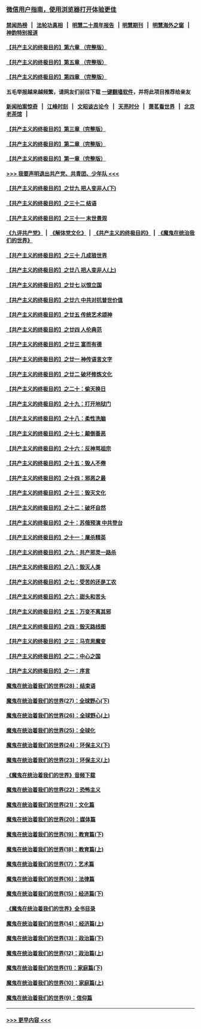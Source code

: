 ### [微信用户指南，使用浏览器打开体验更佳](https://github.com/gfw-breaker/banned-news1/blob/master/indexes/wechat-guide.md?t=0)
#### [禁闻热榜](热点新闻.md?t=0)  &nbsp;&nbsp;|&nbsp;&nbsp; [法轮功真相](https://github.com/gfw-breaker/truth/blob/master/README.md?t=0) &nbsp;&nbsp;|&nbsp;&nbsp; [明慧二十周年报告](https://github.com/gfw-breaker/mh-reports/blob/master/README.md?t=0) &nbsp;&nbsp;|&nbsp;&nbsp;[明慧期刊](https://github.com/gfw-breaker/mh-qikan) &nbsp;&nbsp;|&nbsp;&nbsp; [明慧海外之窗](https://github.com/gfw-breaker/mh-news/blob/master/README.md?t=0) &nbsp;&nbsp;|&nbsp;&nbsp; [神韵特别报道](https://github.com/gfw-breaker/mh-news/blob/master/shenyun.md?t=0)
#### [【共产主义的终极目的】第六章 （完整版）](../pages/nsc422/n11428913.md?t=02171944) 
#### [【共产主义的终极目的】第五章 （完整版）](../pages/nsc422/n11428912.md?t=02171944) 
#### [【共产主义的终极目的】第四章 （完整版）](../pages/nsc422/n11428907.md?t=02171944) 
#### 五毛举报越来越频繁，请网友们前往下载 [一键翻墙软件](https://github.com/gfw-breaker/ssr-accounts)，并将此项目推荐给亲友
#### [新闻拍案惊奇](https://github.com/gfw-breaker/banned-news1/blob/master/pages/link4.md) &nbsp;&nbsp;|&nbsp;&nbsp; [江峰时刻](https://github.com/gfw-breaker/banned-news1/blob/master/pages/link4.md) &nbsp;&nbsp;|&nbsp;&nbsp; [文昭谈古论今](https://github.com/gfw-breaker/banned-news1/blob/master/pages/link4.md) &nbsp;&nbsp;|&nbsp;&nbsp; [天亮时分](https://github.com/gfw-breaker/banned-news1/blob/master/pages/link4.md) &nbsp;&nbsp;|&nbsp;&nbsp; [萧茗看世界](https://github.com/gfw-breaker/banned-news1/blob/master/pages/link4.md) &nbsp;&nbsp;|&nbsp;&nbsp; [北京老茶馆](https://github.com/gfw-breaker/banned-news1/blob/master/pages/link4.md) &nbsp;&nbsp;|&nbsp;&nbsp; 
#### [【共产主义的终极目的】第三章（完整版）](../pages/nsc422/n11428848.md?t=02171944) 
#### [【共产主义的终极目的】第二章（完整版）](../pages/nsc422/n11428831.md?t=02171944) 
#### [【共产主义的终极目的】第一章（完整版）](../pages/nsc422/n11417651.md?t=02171944) 
#### [>>> 我要声明退出共产党、共青团、少年队 <<<](https://github.com/begood0513/goodnews/blob/master/quit/letter.md) 
#### [【共产主义的终极目的】之廿九 把人变非人(下)](../pages/nsc422/n11344140.md?t=02171944) 
#### [【共产主义的终极目的】之三十二 结语](../pages/nsc422/n11360535.md?t=02171944) 
#### [【共产主义的终极目的】之三十一 末世景观](../pages/nsc422/n11351129.md?t=02171944) 
#### [《九评共产党》](https://github.com/begood0513/9ping.md/blob/master/README.md) &nbsp;|&nbsp; [《解体党文化》](../../../../jtdwh.md/blob/master/README.md)  &nbsp;|&nbsp; [《共产主义的终极目的》](../../../../gczydzjmd.md/blob/master/README.md) &nbsp;|&nbsp; [《魔鬼在统治我们的世界》](../../../../mgztzwmdsj.md/blob/master/README.md) 
#### [【共产主义的终极目的】之三十 几成狼世界](../pages/nsc422/n11348280.md?t=02171944) 
#### [【共产主义的终极目的】之廿八 把人变非人(上)](../pages/nsc422/n11340492.md?t=02171944) 
#### [【共产主义的终极目的】之廿七 以恨立国](../pages/nsc422/n11336944.md?t=02171944) 
#### [【共产主义的终极目的】之廿六 中共对抗普世价值](../pages/nsc422/n11324785.md?t=02171944) 
#### [【共产主义的终极目的】之廿五 传统艺术颂神](../pages/nsc422/n11296396.md?t=02171944) 
#### [【共产主义的终极目的】之廿四 人伦典范](../pages/nsc422/n11296397.md?t=02171944) 
#### [【共产主义的终极目的】之廿三 富而有德](../pages/nsc422/n11283598.md?t=02171944) 
#### [【共产主义的终极目的】之廿一 神传语言文字](../pages/nsc422/n11263265.md?t=02171944) 
#### [【共产主义的终极目的】之廿二 破坏修炼文化](../pages/nsc422/n11245728.md?t=02171944) 
#### [【共产主义的终极目的】之二十：偷天换日](../pages/nsc422/n11238846.md?t=02171944) 
#### [【共产主义的终极目的】之十九：打开地狱门](../pages/nsc422/n11206376.md?t=02171944) 
#### [【共产主义的终极目的】之十八：柔性洗脑](../pages/nsc422/n11199994.md?t=02171944) 
#### [【共产主义的终极目的】之十七：颠倒善恶](../pages/nsc422/n11179782.md?t=02171944) 
#### [【共产主义的终极目的】之十六：反神骂祖宗](../pages/nsc422/n11166798.md?t=02171944) 
#### [【共产主义的终极目的】之十五：毁人不倦](../pages/nsc422/n11166792.md?t=02171944) 
#### [【共产主义的终极目的】之十四：邪恶之最](../pages/nsc422/n11150249.md?t=02171944) 
#### [【共产主义的终极目的】之十三：毁灭文化](../pages/nsc422/n11135227.md?t=02171944) 
#### [【共产主义的终极目的】之十二：破坏自然](../pages/nsc422/n11135214.md?t=02171944) 
#### [【共产主义的终极目的】之十：苏俄预演 中共登台](../pages/nsc422/n11118424.md?t=02171944) 
#### [【共产主义的终极目的】之十一：屠杀精英](../pages/nsc422/n11118442.md?t=02171944) 
#### [【共产主义的终极目的】之九：共产邪灵一路杀](../pages/nsc422/n11114139.md?t=02171944) 
#### [【共产主义的终极目的】之八：毁灭人类](../pages/nsc422/n11108503.md?t=02171944) 
#### [【共产主义的终极目的】之七：受苦的还是工农](../pages/nsc422/n11101809.md?t=02171944) 
#### [【共产主义的终极目的】之六：甜头和苦头](../pages/nsc422/n11096971.md?t=02171944) 
#### [【共产主义的终极目的】之五：万变不离其邪](../pages/nsc422/n11091285.md?t=02171944) 
#### [【共产主义的终极目的】之四：毁灭路线图](../pages/nsc422/n11086284.md?t=02171944) 
#### [【共产主义的终极目的】之三：马克思魔变](../pages/nsc422/n11061941.md?t=02171944) 
#### [【共产主义的终极目的】之二：中心之国](../pages/nsc422/n11047728.md?t=02171944) 
#### [【共产主义的终极目的】之一：序言](../pages/nsc422/n11086077.md?t=02171944) 
#### [魔鬼在统治着我们的世界(28)：结束语](../pages/nsc422/n10936246.md?t=02171944) 
#### [魔鬼在统治着我们的世界(27)：全球野心(下)](../pages/nsc422/n10928319.md?t=02171944) 
#### [魔鬼在统治着我们的世界(26)：全球野心(上)](../pages/nsc422/n10900318.md?t=02171944) 
#### [魔鬼在统治着我们的世界(25)：全球化](../pages/nsc422/n10788205.md?t=02171944) 
#### [魔鬼在统治着我们的世界(24)：环保主义(下)](../pages/nsc422/n10695307.md?t=02171944) 
#### [魔鬼在统治着我们的世界(23)：环保主义(上)](../pages/nsc422/n10688613.md?t=02171944) 
#### [《魔鬼在统治着我们的世界》音频下载](../pages/nsc422/n10635553.md?t=02171944) 
#### [魔鬼在统治着我们的世界(22)：恐怖主义](../pages/nsc422/n10614727.md?t=02171944) 
#### [魔鬼在统治着我们的世界(21)：文化篇](../pages/nsc422/n10597706.md?t=02171944) 
#### [魔鬼在统治着我们的世界(20)：媒体篇](../pages/nsc422/n10586579.md?t=02171944) 
#### [魔鬼在统治着我们的世界(19)：教育篇(下)](../pages/nsc422/n10564808.md?t=02171944) 
#### [魔鬼在统治着我们的世界(18)：教育篇(上)](../pages/nsc422/n10526970.md?t=02171944) 
#### [魔鬼在统治着我们的世界(17)：艺术篇](../pages/nsc422/n10499093.md?t=02171944) 
#### [魔鬼在统治着我们的世界(16)：法律篇](../pages/nsc422/n10485969.md?t=02171944) 
#### [魔鬼在统治着我们的世界(15)：经济篇(下)](../pages/nsc422/n10469975.md?t=02171944) 
#### [《魔鬼在统治着我们的世界》全书目录](../pages/nsc422/n10464261.md?t=02171944) 
#### [魔鬼在统治着我们的世界(14)：经济篇(上)](../pages/nsc422/n10457370.md?t=02171944) 
#### [魔鬼在统治着我们的世界(13)：政治篇(下)](../pages/nsc422/n10448270.md?t=02171944) 
#### [魔鬼在统治着我们的世界(12)：政治篇(上)](../pages/nsc422/n10444576.md?t=02171944) 
#### [魔鬼在统治着我们的世界(11)：家庭篇(下)](../pages/nsc422/n10440961.md?t=02171944) 
#### [魔鬼在统治着我们的世界(10)：家庭篇(上)](../pages/nsc422/n10435448.md?t=02171944) 
#### [魔鬼在统治着我们的世界(9)：信仰篇](../pages/nsc422/n10432159.md?t=02171944) 

----
#### [ >>> 更早内容 <<< ](../indexes/nsc422-earlier.md)
